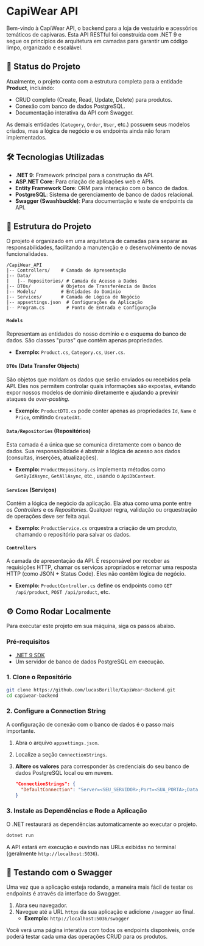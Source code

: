 # CapiWear API

Bem-vindo à CapiWear API, o backend para a loja de vestuário e acessórios temáticos de capivaras. Esta API RESTful foi construída com .NET 9 e segue os princípios de arquitetura em camadas para garantir um código limpo, organizado e escalável.

## 🚀 Status do Projeto

Atualmente, o projeto conta com a estrutura completa para a entidade **Product**, incluindo:
* CRUD completo (Create, Read, Update, Delete) para produtos.
* Conexão com banco de dados PostgreSQL.
* Documentação interativa da API com Swagger.

As demais entidades (`Category`, `Order`, `User`, etc.) possuem seus modelos criados, mas a lógica de negócio e os endpoints ainda não foram implementados.

## 🛠️ Tecnologias Utilizadas

* **.NET 9**: Framework principal para a construção da API.
* **ASP.NET Core**: Para criação de aplicações web e APIs.
* **Entity Framework Core**: ORM para interação com o banco de dados.
* **PostgreSQL**: Sistema de gerenciamento de banco de dados relacional.
* **Swagger (Swashbuckle)**: Para documentação e teste de endpoints da API.

## 📂 Estrutura do Projeto

O projeto é organizado em uma arquitetura de camadas para separar as responsabilidades, facilitando a manutenção e o desenvolvimento de novas funcionalidades.

```
/CapiWear_API
|-- Controllers/    # Camada de Apresentação
|-- Data/
|   |-- Repositories/ # Camada de Acesso a Dados
|-- DTOs/           # Objetos de Transferência de Dados
|-- Models/         # Entidades do Domínio
|-- Services/       # Camada de Lógica de Negócio
|-- appsettings.json  # Configurações da Aplicação
|-- Program.cs        # Ponto de Entrada e Configuração
```

#### `Models`
Representam as entidades do nosso domínio e o esquema do banco de dados. São classes "puras" que contêm apenas propriedades.
* **Exemplo:** `Product.cs`, `Category.cs`, `User.cs`.

#### `DTOs` (Data Transfer Objects)
São objetos que moldam os dados que serão enviados ou recebidos pela API. Eles nos permitem controlar quais informações são expostas, evitando expor nossos modelos de domínio diretamente e ajudando a previnir ataques de *over-posting*.
* **Exemplo:** `ProductDTO.cs` pode conter apenas as propriedades `Id`, `Name` e `Price`, omitindo `CreatedAt`.

#### `Data/Repositories` (Repositórios)
Esta camada é a única que se comunica diretamente com o banco de dados. Sua responsabilidade é abstrair a lógica de acesso aos dados (consultas, inserções, atualizações).
* **Exemplo:** `ProductRepository.cs` implementa métodos como `GetByIdAsync`, `GetAllAsync`, etc., usando o `ApiDbContext`.

#### `Services` (Serviços)
Contém a lógica de negócio da aplicação. Ela atua como uma ponte entre os *Controllers* e os *Repositories*. Qualquer regra, validação ou orquestração de operações deve ser feita aqui.
* **Exemplo:** `ProductService.cs` orquestra a criação de um produto, chamando o repositório para salvar os dados.

#### `Controllers`
A camada de apresentação da API. É responsável por receber as requisições HTTP, chamar os serviços apropriados e retornar uma resposta HTTP (como JSON + Status Code). Eles não contêm lógica de negócio.
* **Exemplo:** `ProductController.cs` define os endpoints como `GET /api/product`, `POST /api/product`, etc.

## ⚙️ Como Rodar Localmente

Para executar este projeto em sua máquina, siga os passos abaixo.

### Pré-requisitos
* [.NET 9 SDK](https://dotnet.microsoft.com/download/dotnet/9.0)
* Um servidor de banco de dados PostgreSQL em execução.

### 1. Clone o Repositório
```bash
git clone https://github.com/lucasBorille/CapiWear-Backend.git
cd capiwear-backend
```

### 2. Configure a Connection String
A configuração de conexão com o banco de dados é o passo mais importante.

1.  Abra o arquivo `appsettings.json`.
2.  Localize a seção `ConnectionStrings`.
3.  **Altere os valores** para corresponder às credenciais do seu banco de dados PostgreSQL local ou em nuvem.

    ```json
    "ConnectionStrings": {
      "DefaultConnection": "Server=<SEU_SERVIDOR>;Port=<SUA_PORTA>;Database=<NOME_DO_BANCO>;User Id=<SEU_USUARIO>;Password=<SUA_SENHA>;"
    }
    ```

### 3. Instale as Dependências e Rode a Aplicação
O .NET restaurará as dependências automaticamente ao executar o projeto.

```bash
dotnet run
```

A API estará em execução e ouvindo nas URLs exibidas no terminal (geralmente `http://localhost:5036`).

## 🧪 Testando com o Swagger

Uma vez que a aplicação esteja rodando, a maneira mais fácil de testar os endpoints é através da interface do Swagger.

1.  Abra seu navegador.
2.  Navegue até a URL `https` da sua aplicação e adicione `/swagger` ao final.
    * **Exemplo:** `http://localhost:5036/swagger`

Você verá uma página interativa com todos os endpoints disponíveis, onde poderá testar cada uma das operações CRUD para os produtos.
